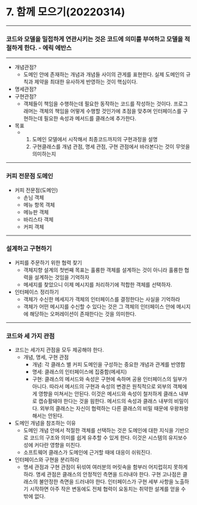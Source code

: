 # 7. 함께 모으기(20220314)

------

### 코드와 모델을 밀접하게 연관시키는 것은 코드에 의미를 부여하고 모델을 적절하게 한다. - 에릭 에반스

------

- 개념관점?
  - 도메인 안에 존재하는 개념과 개념들 사이의 관게를 표현한다. 실제 도메인의 규칙과 제약을 최대한 유사하게 반영하는 것이 핵심이다.
- 명세관점?
- 구현관점?
  - 객체들이 책임을 수행하는데 필요한 동작하는 코드를 작성하는 것이다. 프로그래머는 객체의 책임을 어떻게 수행할 것인가에 초점을 맞추며 인터페이스를 구현하는데 필요한 속성과 메서드를 클래스에 추가한다. 
- 목표
  - 1. 도메인 모델에서 시작해서 최종코드까지의 구현과정을 설명
    2. 구현클래스를 개념 관점, 명세 관점, 구현 관점에서 바라본다는 것이 무엇을 의미하는지

------

### 커피 전문점 도메인

- 커피 전문점(도메인)
  - 손님 객체
  - 메뉴 항목 객체
  - 메뉴판 객체
  - 바리스타 객체
  - 커피 객체

------

### 설계하고 구현하기

- 커피를 주문하기 위한 협력 찾기
  - 객체지향 설계의 첫번째 목표는 훌륭한 객체를 설계하는 것이 아니라 훌륭한 협력을 설계하는 것임을 기억하자
  - 메세지를 찾았으니 이제 메시지를 처리하기에 적합한 객체를 선택하자.
- 인터페이스 정리하기
  - 객체가 수신한 메세지가 객체의 인터페이스를 결정한다는 사실을 기억하라
  - 객체가 어떤 메시지를 수신할 수 있다는 것은 그 객체의 인터페이스 안에 메시지에 해당하는 오퍼레이션이 존재한다는 것을 의미한다.

------

### 코드와 세 가지 관점

- 코드는 세가지 관점을 모두 제공해야 한다.
  - 개념, 명세, 구현 관점
    - 개념: 각 클래스 별 커피 도메인을 구성하는 중요한 개념과 관계를 반영함
    - 명세: 클래스의 인터페이스에 집중함(메세지)
    - 구현: 클래스의 메서드와 속성은 구현에 속하며 공용 인터페이스의 일부가 아니다. 따라서 메서드의 구현과 속성의 변경은 원칙적으로 외부의 객체에게 영향을 미쳐서는 안된다. 이것은 메서드와 속성이 철저하게 클래스 내부로 캡슈활돼야 한다는 것을 읨한다. 메서드의 속성과 클래스 내부의 비밀이다. 외부의 클래스는 자신이 협력하는 다른 클래스의 비밀 때문에 우왕좌왕해서는 안된다.
- 도메인 개념을 참조하는 이유
  - 도메인 개념 안에서 적절한 객체를 선택하는 것은 도메인에 대한 지식을 기반으로 코드의 구조와 의미를 쉽게 유추할 수 있게 한다. 이것은 시스템의 유지보수성에 커다란 영향을 미친다.
  - 소프트웨어 클래스가 도메인에 근거할 때에 대응이 쉬워진다. 
- 인터페이스와 구현을 분리하라
  - 명세 관점과 구현 관점이 뒤섞여 여러분의 머릿속을 함부러 어지럽히지 못하게 하라. 명세 관점은 클래스의 안정적인 측면을 드러내야 한다. 구현 고나점은 클래스의 불안정한 측면을 드러내야 한다. 인터페이스가 구현 세부 사항을 노출하기 시작하면 아주 작은 변동에도 전체 협력이 요동치는 취약한 설계를 얻을 수 밖에 없다.